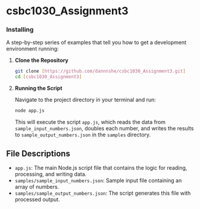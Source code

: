 # csbc1030_Assignment3

### Installing

A step-by-step series of examples that tell you how to get a development environment running:

1. **Clone the Repository**

   ```bash
   git clone [https://github.com/dannnshe/csbc1030_Assignment3.git]
   cd [csbc1030_Assignment3]
   ```

2. **Running the Script**

   Navigate to the project directory in your terminal and run:

   ```bash
   node app.js
   ```

   This will execute the script `app.js`, which reads the data from `sample_input_numbers.json`, doubles each number, and writes the results to `sample_output_numbers.json` in the `samples` directory.

## File Descriptions

- `app.js`: The main Node.js script file that contains the logic for reading, processing, and writing data.
- `samples/sample_input_numbers.json`: Sample input file containing an array of numbers.
- `samples/sample_output_numbers.json`: The script generates this file with processed output.
